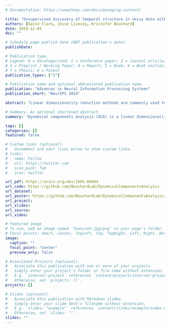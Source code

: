 ```yaml
---
# Documentation: https://wowchemy.com/docs/managing-content/

title: "Unsupervised discovery of temporal structure in noisy data with dynamical components analysis"
authors: [David Clark, Jesse Livezey, Kristofer Bouchard]
date: 2019-12-05
doi: ""

# Schedule page publish date (NOT publication's date).
publishDate: 

# Publication type.
# Legend: 0 = Uncategorized; 1 = Conference paper; 2 = Journal article;
# 3 = Preprint / Working Paper; 4 = Report; 5 = Book; 6 = Book section;
# 7 = Thesis; 8 = Patent
publication_types: ["1"]

# Publication name and optional abbreviated publication name.
publication: "Advances in Neural Information Processing Systems"
publication_short: "NeurIPS 2019"

abstract: "Linear dimensionality reduction methods are commonly used to extract low-dimensional structure from high-dimensional data. However, popular methods disregard temporal structure, rendering them prone to extracting noise rather than meaningful dynamics when applied to time series data. At the same time, many successful unsupervised learning methods for temporal, sequential and spatial data extract features which are predictive of their surrounding context. Combining these approaches, we introduce Dynamical Components Analysis (DCA), a linear dimensionality reduction method which discovers a subspace of high-dimensional time series data with maximal predictive information, defined as the mutual information between the past and future. We test DCA on synthetic examples and demonstrate its superior ability to extract dynamical structure compared to commonly used linear methods. We also apply DCA to several real-world datasets, showing that the dimensions extracted by DCA are more useful than those extracted by other methods for predicting future states and decoding auxiliary variables. Overall, DCA robustly extracts dynamical structure in noisy, high-dimensional data while retaining the computational efficiency and geometric interpretability of linear dimensionality reduction methods."

# Summary. An optional shortened abstract.
summary: "Dynamical componnets analysis (DCA) is a linear dimensionality reduction method for time-series data that extracts dynamical structure my maximizing an information-theoretic objective. DCA outperforms PCA and Slow Feature Analysis in extracting dynamical structure in several datasets."

tags: []
categories: []
featured: false

# Custom links (optional).
#   Uncomment and edit lines below to show custom links.
# links:
# - name: Follow
#   url: https://twitter.com
#   icon_pack: fab
#   icon: twitter

url_pdf: https://arxiv.org/abs/1905.09944
url_code: https://github.com/BouchardLab/DynamicalComponentsAnalysis
url_dataset:
url_poster: https://github.com/BouchardLab/DynamicalComponentsAnalysis/blob/master/NeuripsPoster.pdf
url_project:
url_slides:
url_source:
url_video:

# Featured image
# To use, add an image named `featured.jpg/png` to your page's folder. 
# Focal points: Smart, Center, TopLeft, Top, TopRight, Left, Right, BottomLeft, Bottom, BottomRight.
image:
  caption: ""
  focal_point: "Center"
  preview_only: false

# Associated Projects (optional).
#   Associate this publication with one or more of your projects.
#   Simply enter your project's folder or file name without extension.
#   E.g. `internal-project` references `content/project/internal-project/index.md`.
#   Otherwise, set `projects: []`.
projects: []

# Slides (optional).
#   Associate this publication with Markdown slides.
#   Simply enter your slide deck's filename without extension.
#   E.g. `slides: "example"` references `content/slides/example/index.md`.
#   Otherwise, set `slides: ""`.
slides: ""
---
```


